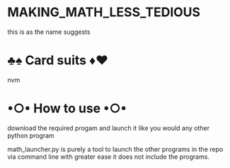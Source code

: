 # MAKING_MATH_LESS_TEDIOUS

this is as the name suggests 

# ♣♠ Card suits ♦♥
nvm
# •○• How to use •○•

download the required progam and launch it like you would any other python program

math_launcher.py is purely a tool to launch the other programs in the repo via command line with greater ease it does not include the programs.
